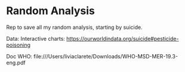# Random Analysis
Rep to save all my random analysis, starting by suicide.

Data: 
Interactive charts: https://ourworldindata.org/suicide#pesticide-poisoning

Doc WHO: file:///Users/liviaclarete/Downloads/WHO-MSD-MER-19.3-eng.pdf